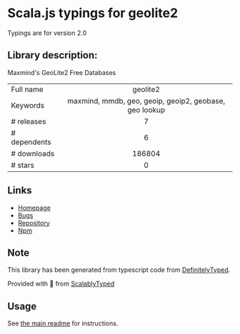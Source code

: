 
# Scala.js typings for geolite2

Typings are for version 2.0

## Library description:
Maxmind's GeoLite2 Free Databases

|                    |                 |
| ------------------ | :-------------: |
| Full name          | geolite2 |
| Keywords           | maxmind, mmdb, geo, geoip, geoip2, geobase, geo lookup |
| # releases         | 7 |
| # dependents       | 6 |
| # downloads        | 186804 |
| # stars            | 0 |

## Links
- [Homepage](https://github.com/runk/node-geolite2#readme)
- [Bugs](https://github.com/runk/node-geolite2/issues)
- [Repository](https://github.com/runk/node-geolite2)
- [Npm](https://www.npmjs.com/package/geolite2)
    


## Note
This library has been generated from typescript code from [DefinitelyTyped](https://definitelytyped.org).

Provided with :purple_heart: from [ScalablyTyped](https://github.com/oyvindberg/ScalablyTyped)

## Usage
See [the main readme](../../readme.md) for instructions.


